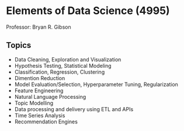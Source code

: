 # Elements of Data Science (4995)
Professor: Bryan R. Gibson
## Topics
- Data Cleaning, Exploration and Visualization
- Hypothesis Testing, Statistical Modeling
- Classification, Regression, Clustering
- Dimention Reduction
- Model Evaluation/Selection, Hyperparameter Tuning, Regularization
- Feature Engineering
- Natural Language Processing
- Topic Modelling
- Data processing and delivery using ETL and APIs
- Time Series Analysis
- Recommendation Engines